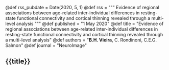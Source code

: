 @def rss_pubdate = Date(2020, 5, 1)
@def rss = """ Evidence of regional associations between age-related inter-individual differences in resting-state functional connectivity and cortical thinning revealed through a multi-level analysis """
@def published = "1 May 2020"
@def title = "Evidence of regional associations between age-related inter-individual differences in resting-state functional connectivity and cortical thinning revealed through a multi-level analysis"
@def authors = "<b>B.H. Vieira</b>, C. Rondinoni, C.E.G. Salmon"
@def journal = "NeuroImage"

## {{title}}
~~~<sup>~~~{{authors}}, _{{journal}}_, {{rss_pubdate}}~~~</sup>~~~


